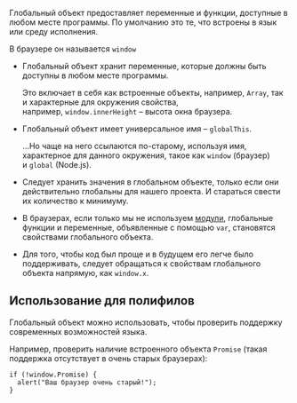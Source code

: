 Глобальный объект предоставляет переменные и функции, доступные в любом месте программы. По умолчанию это те, что встроены в язык или среду исполнения.

В браузере он называется `window`

- Глобальный объект хранит переменные, которые должны быть доступны в любом месте программы.
    
    Это включает в себя как встроенные объекты, например, `Array`, так и характерные для окружения свойства, например, `window.innerHeight` – высота окна браузера.
    
- Глобальный объект имеет универсальное имя – `globalThis`.
    
    …Но чаще на него ссылаются по-старому, используя имя, характерное для данного окружения, такое как `window` (браузер) и `global` (Node.js).
    
- Следует хранить значения в глобальном объекте, только если они действительно глобальны для нашего проекта. И стараться свести их количество к минимуму.
    
- В браузерах, если только мы не используем [модули](https://learn.javascript.ru/modules), глобальные функции и переменные, объявленные с помощью `var`, становятся свойствами глобального объекта.
    
- Для того, чтобы код был проще и в будущем его легче было поддерживать, следует обращаться к свойствам глобального объекта напрямую, как `window.x`.
## Использование для полифилов
Глобальный объект можно использовать, чтобы проверить поддержку современных возможностей языка.

Например, проверить наличие встроенного объекта `Promise` (такая поддержка отсутствует в очень старых браузерах):
```JS
if (!window.Promise) {
  alert("Ваш браузер очень старый!");
}
```